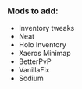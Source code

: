### Mods to add:
- Inventory tweaks
- Neat
- Holo Inventory
- Xaeros Minimap
- BetterPvP
- VanillaFix
- Sodium

